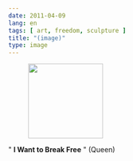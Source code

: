 ```yaml
---
date: 2011-04-09
lang: en
tags: [ art, freedom, sculpture ]
title: "(image)"
type: image
---
```


<figure>
<a
href="https://hugo.ferreira.cc/i-want-to-break-free-queen/attachment/1095/"
rel="attachment"><img
src="https://hugo.ferreira.cc/wp-content/uploads/2011/04/tumblr_lj7p0us06Z1qc0cxpo1_500-150x150.jpg"
width="150" height="150" /></a></figure>

" **I Want to Break Free** " (Queen)

